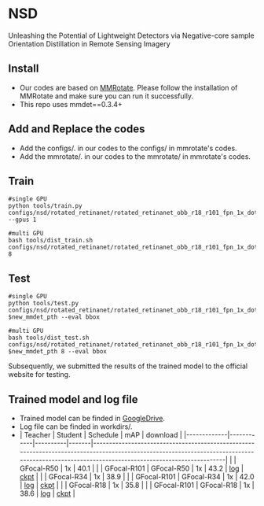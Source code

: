 # NSD
Unleashing the Potential of Lightweight Detectors via Negative-core sample Orientation Distillation in Remote Sensing Imagery

## Install
  - Our codes are based on [MMRotate](https://github.com/open-mmlab/mmrotate). Please follow the installation of MMRotate and make sure you can run it successfully.
  - This repo uses mmdet==0.3.4+
  
## Add and Replace the codes
  - Add the configs/. in our codes to the configs/ in mmrotate's codes.
  - Add the mmrotate/. in our codes to the mmrotate/ in mmrotate's codes.
  
## Train
```
#single GPU
python tools/train.py configs/nsd/rotated_retinanet/rotated_retinanet_obb_r18_r101_fpn_1x_dota_le90.py --gpus 1

#multi GPU
bash tools/dist_train.sh configs/nsd/rotated_retinanet/rotated_retinanet_obb_r18_r101_fpn_1x_dota_le90.py 8
```

## Test

```
#single GPU
python tools/test.py configs/nsd/rotated_retinanet/rotated_retinanet_obb_r18_r101_fpn_1x_dota_le90.py $new_mmdet_pth --eval bbox

#multi GPU
bash tools/dist_test.sh configs/nsd/rotated_retinanet/rotated_retinanet_obb_r18_r101_fpn_1x_dota_le90.py $new_mmdet_pth 8 --eval bbox
```
Subsequently, we submitted the results of the trained model to the official website for testing.

## Trained model and log file
  - Trained model can be finded in [GoogleDrive](https://pan.baidu.com/s/1CBz0O1tBANeOdSzzTbmWMQ?pwd=qu16).
  - Log file can be finded in workdirs/.
  - | Teacher     | Student    | Schedule | mAP   | download                                                                                                                                                                                     |
|-------------|------------|----------|-------|----------------------------------------------------------------------------------------------------------------------------------------------------------------------------------------------|
|             | GFocal-R50 | 1x       | 40.1  |                                                                                                                                                                                              |
| GFocal-R101 | GFocal-R50 | 1x       | 43.2  | [log](https://drive.google.com/file/d/1bl7qbEYsrdXvzm0Ya8wMl7INBJXzaA9L/view?usp=drive_link) \| [ckpt](https://drive.google.com/file/d/1AeGpY4QbQ_PlanuauEogZWAbMRH59t-k/view?usp=drive_link)                                                                                      |
|             | GFocal-R34 | 1x       | 38.9  |                                                                                                                                                                                              |
| GFocal-R101 | GFocal-R34 | 1x       | 42.0  | [log](https://drive.google.com/file/d/1paU3nDKFNbZcBWXS1ralrDf8dWIIh2vF/view?usp=drive_link) \| [ckpt](https://drive.google.com/file/d/1hJo15YP71xgZdw262Urum89R6324u3dG/view?usp=drive_link) |
|             | GFocal-R18 | 1x       | 35.8  |                                                                                                                                                                                              |
| GFocal-R101 | GFocal-R18 | 1x       | 38.6  | [log](https://drive.google.com/file/d/1ijTPJX3hkjddl_GMLBWGnTe272NOTSrz/view?usp=drive_link) \| [ckpt](https://drive.google.com/file/d/1Oy6cSBeFKJx5tooHGRRFOv7QwPdScO6S/view?usp=drive_link) |
